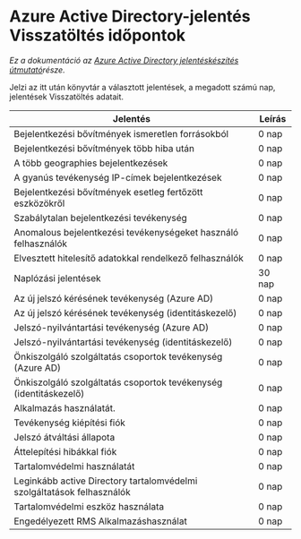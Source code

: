 <properties
   pageTitle="Azure Active Directory jelentés Visszatöltés időpontok |} Microsoft Azure"
   description="Az idő, amíg a korábbi jelentéskészítési események jelenjenek meg az Azure Active directory"
   services="active-directory"
   documentationCenter=""
   authors="dhanyahk"
   manager="stevepo"
   editor=""/>

<tags
   ms.service="active-directory"
   ms.devlang="na"
   ms.topic="article"
   ms.tgt_pltfrm="na"
   ms.workload="identity"
   ms.date="03/07/2016"
   ms.author="dhanyahk"/>

# <a name="azure-active-directory-report-backfill-times"></a>Azure Active Directory-jelentés Visszatöltés időpontok

*Ez a dokumentáció az [Azure Active Directory jelentéskészítés útmutató](active-directory-reporting-guide.md)része.*

Jelzi az itt után könyvtár a választott jelentések, a megadott számú nap, jelentések Visszatöltés adatait.

Jelentés                                                  | Leírás
------------------------------------------------------- | -----------
Bejelentkezési bővítmények ismeretlen forrásokból                           | 0 nap
Bejelentkezési bővítmények több hiba után                        | 0 nap
A több geographies bejelentkezések                      | 0 nap
A gyanús tevékenység IP-címek bejelentkezések     | 0 nap
Bejelentkezési bővítmények esetleg fertőzött eszközökről                 | 0 nap
Szabálytalan bejelentkezési tevékenység                              | 0 nap
Anomalous bejelentkezési tevékenységeket használó felhasználók                   | 0 nap
Elvesztett hitelesítő adatokkal rendelkező felhasználók                           | 0 nap
Naplózási jelentések                                            | 30 nap
Az új jelszó kérésének tevékenység (Azure AD)                      | 0 nap
Az új jelszó kérésének tevékenység (identitáskezelő)              | 0 nap
Jelszó-nyilvántartási tevékenység (Azure AD)         | 0 nap
Jelszó-nyilvántartási tevékenység (identitáskezelő) | 0 nap
Önkiszolgáló szolgáltatás csoportok tevékenység (Azure AD)                 | 0 nap
Önkiszolgáló szolgáltatás csoportok tevékenység (identitáskezelő)         | 0 nap
Alkalmazás használatát.                                       | 0 nap
Tevékenység kiépítési fiók                           | 0 nap
Jelszó átváltási állapota                                | 0 nap
Áttelepítési hibákkal fiók                             | 0 nap
Tartalomvédelmi használatát                                               | 0 nap
Leginkább active Directory tartalomvédelmi szolgáltatások felhasználók                                   | 0 nap
Tartalomvédelmi eszköz használata                                        | 0 nap
Engedélyezett RMS Alkalmazáshasználat                           | 0 nap
